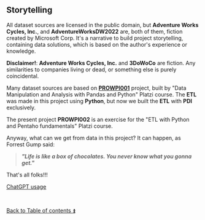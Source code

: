 ## Storytelling 

All dataset sources are licensed in the public domain, but **Adventure Works Cycles, Inc.**, and **AdventureWorksDW2022** are, both of them, fiction created by Microsoft Corp. It's a narrative to build project storytelling, containing data solutions, which is based on the author's experience or knowledge.  

**Disclaimer!**: **Adventure Works Cycles, Inc.** and **3DoWoCo** are fiction. Any similarities to companies living or dead, or something else is purely coincidental.

Many dataset sources are based on [**PROWPI001**](https://github.com/ddasilva64/MTDPDN23001esp/blob/master/proyectos/PROWPI001.ipynb) project, built by "Data Manipulation and Analysis with Pandas and Python" Platzi course. The **ETL** was made in this project using **Python**, but now we built the **ETL** with **PDI** exclusively.

The present project **PROWPI002** is an exercise for the "ETL with Python and Pentaho fundamentals" Platzi course.

Anyway, what can we get from data in this project? It can happen, as Forrest Gump said:  
> **_"Life is like a box of chocolates. You never know what you gonna get."_**

That's all folks!!!
 
[ChatGPT usage](CHATGPT_USAGE.md)

<p><br></p>

[Back to Table of contents :arrow_double_up:](README.md/#table-of-contents)